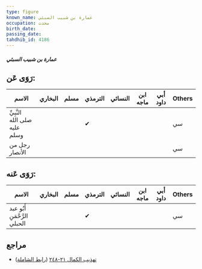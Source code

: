 ```yaml
---
type: figure
known_name: عمارة بن شبيب السبئي
occupation: محدث
birth_date:
passing_date:
tahdhib_id: 4186
---
```

##### عمارة بن شبيب السبئي

## رَوَى عَن:
| الاسم                         | البخاري | مسلم | الترمذي | النسائي | ابن ماجه | أبي داود | Others |
| ----------------------------- | ------- | ---- | ------- | ------- | -------- | -------- | ------ |
| النَّبِيِّ صلى الله عليه وسلم |         |      | ✔       |         |          |          | سي     |
| رجل من الأنصار                |         |      |         |         |          |          | سي     |
## رَوَى عَنه:
| الاسم                        | البخاري | مسلم | الترمذي | النسائي | ابن ماجه | أبي داود | Others |
| ---------------------------- | ------- | ---- | ------- | ------- | -------- | -------- | ------ |
| أَبُو عبد الرَّحْمَنِ الحبلي |         |      | ✔       |         |          |          | سي     |
## مراجع
- [تهذيب الكمال ٢١-٢٤٨](obsidian://open?vault=Tahdhib-al-Kamal&file=Figures/٤١٨٦-عمارة%20بن%20شبيب%20السبئي) ([رابط الشاملة](https://shamela.ws/book/3722/10895))